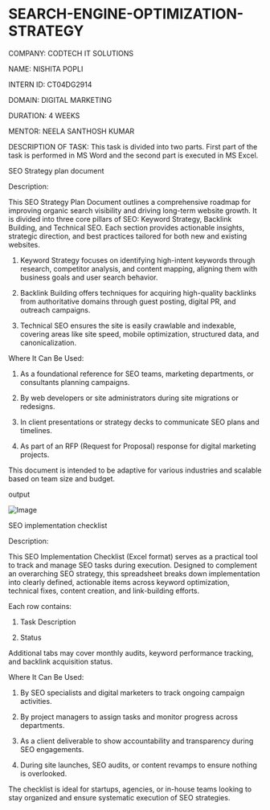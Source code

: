 # SEARCH-ENGINE-OPTIMIZATION-STRATEGY

COMPANY: CODTECH IT SOLUTIONS

NAME: NISHITA POPLI

INTERN ID: CT04DG2914

DOMAIN: DIGITAL MARKETING

DURATION: 4 WEEKS

MENTOR: NEELA SANTHOSH KUMAR

DESCRIPTION OF TASK:
This task is divided into two parts. First part of the task is performed in MS Word and the second part is executed in MS Excel.

SEO Strategy plan document

Description:

This SEO Strategy Plan Document outlines a comprehensive roadmap for improving organic search visibility and driving long-term website growth. 
It is divided into three core pillars of SEO: Keyword Strategy, Backlink Building, and Technical SEO. Each section provides actionable insights, strategic direction, and best practices tailored for both new and existing websites.

1. Keyword Strategy focuses on identifying high-intent keywords through research, competitor analysis, and content mapping, aligning them with business goals and user      search behavior.

2. Backlink Building offers techniques for acquiring high-quality backlinks from authoritative domains through guest posting, digital PR, and outreach campaigns.

3. Technical SEO ensures the site is easily crawlable and indexable, covering areas like site speed, mobile optimization, structured data, and canonicalization.

Where It Can Be Used:

1. As a foundational reference for SEO teams, marketing departments, or consultants planning campaigns.

2. By web developers or site administrators during site migrations or redesigns.

3. In client presentations or strategy decks to communicate SEO plans and timelines.

4. As part of an RFP (Request for Proposal) response for digital marketing projects.

This document is intended to be adaptive for various industries and scalable based on team size and budget.

output

![Image](https://github.com/user-attachments/assets/34e8ee66-792c-4668-8eec-368d02fc711a)



SEO implementation checklist 

Description:

This SEO Implementation Checklist (Excel format) serves as a practical tool to track and manage SEO tasks during execution. Designed to complement an overarching SEO strategy, this spreadsheet breaks down implementation into clearly defined, actionable items across keyword optimization, technical fixes, content creation, and link-building efforts.

Each row contains:

1. Task Description

2. Status

Additional tabs may cover monthly audits, keyword performance tracking, and backlink acquisition status.

Where It Can Be Used:

1. By SEO specialists and digital marketers to track ongoing campaign activities.

2. By project managers to assign tasks and monitor progress across departments.

3. As a client deliverable to show accountability and transparency during SEO engagements.

4. During site launches, SEO audits, or content revamps to ensure nothing is overlooked.

The checklist is ideal for startups, agencies, or in-house teams looking to stay organized and ensure systematic execution of SEO strategies.




